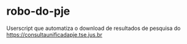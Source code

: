 # robo-do-pje
Userscript que automatiza o download de resultados de pesquisa do https://consultaunificadapje.tse.jus.br
